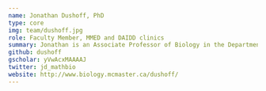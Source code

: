 ```yaml
---
name: Jonathan Dushoff, PhD
type: core
img: team/dushoff.jpg
role: Faculty Member, MMED and DAIDD clinics
summary: Jonathan is an Associate Professor of Biology in the Department of Biology and Department of Mathematics and Statistics at McMaster University. He has been on the ICI3D Core Faculty since the program started in 2012.
github: dushoff
gscholar: yVwAcxMAAAAJ
twitter: jd_mathbio
website: http://www.biology.mcmaster.ca/dushoff/
---
```

